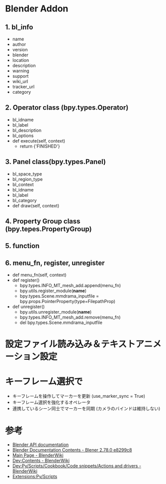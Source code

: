 # Blender Addon
## 1. bl\_info
- name
- author
- version
- blender
- location
- description
- warning
- support
- wiki\_url
- tracker\_url
- category

## 2. Operator class (bpy.types.Operator)
- bl\_idname
- bl\_label
- bl\_description
- bl\_options
- def execute(self, context)
  - return {'FINISHED'}

## 3. Panel class(bpy.types.Panel)
- bl\_space\_type
- bl\_region\_type
- bl\_context
- bl\_idname
- bl\_label
- bl\_category
- def draw(self, context)

## 4. Property Group class (bpy.tepes.PropertyGroup)

## 5. function

## 6. menu\_fn, register, unregister
- def menu\_fn(self, context)
- def register()
  - bpy.types.INFO\_MT\_mesh\_add.append(menu\_fn)
  - bpy.utils.register\_module(__name__)
  - bpy.types.Scene.mmdrama\_inputfile = bpy.props.PointerProperty(type=FilepathProp)
- def unregister()
  - bpy.utils.unregister\_module(__name__)
  - bpy.types.INFO\_MT\_mesh\_add.remove(menu\_fn)
  - del bpy.types.Scene.mmdrama\_inputfile

# 設定ファイル読み込み＆テキストアニメーション設定

# キーフレーム選択で
- キーフレームを操作してマーカーを更新 (use\_marker\_sync = True)
- キーフレーム選択を強化するオペレータ
- 連携しているシーン同士でマーカーを同期 (カメラのバインドは維持しない)

# 参考
- [Blender API documentation](https://docs.blender.org/api)
- [Blender Documentation Contents - Blener 2.78.0 e8299c8](https://docs.blender.org/api/blender_python_api_current/)
- [Main Page - BlenderWiki](https://wiki.blender.org/index.php/Main_Page)
- [Dev:Contents - BlenderWiki](https://wiki.blender.org/index.php/Dev:Contents)
- [Dev:Py/Scripts/Cookbook/Code snippets/Actions and drivers - BlenderWiki](https://wiki.blender.org/index.php/Dev:Py/Scripts/Cookbook/Code_snippets/Actions_and_drivers)
- [Extensions:Py/Scripts](https://wiki.blender.org/index.php/Extensions:Py/Scripts)
